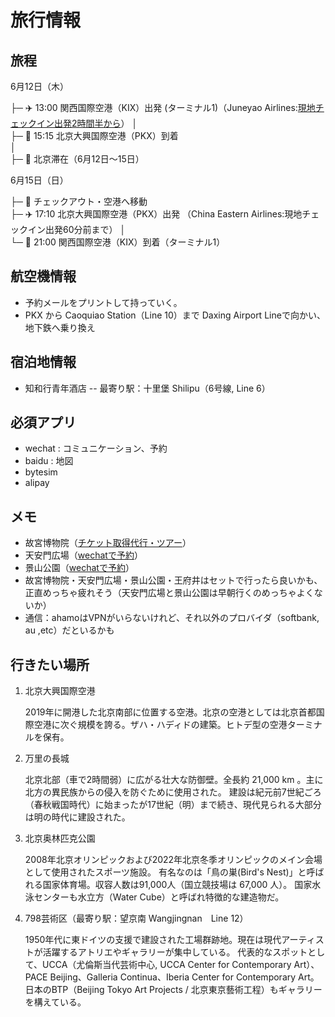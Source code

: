 # 旅行情報

## 旅程
6月12日（木）

├─ ✈️ 13:00 関西国際空港（KIX）出発  (ターミナル1)（Juneyao Airlines:[現地チェックイン出発2時間半から](https://www.centrair.jp/en/flight/airline/juneyaoair.html)）
│  
├─ 🛬 15:15 北京大興国際空港（PKX）到着  
│  
├─ 🏨 北京滞在（6月12日～15日）

6月15日（日）

├─ 🧳 チェックアウト・空港へ移動  
├─ ✈️ 17:10 北京大興国際空港（PKX）出発  （China Eastern Airlines:現地チェックイン出発60分前まで）
│  
└─ 🛬 21:00 関西国際空港（KIX）到着（ターミナル1）

## 航空機情報

- 予約メールをプリントして持っていく。
- PKX から Caoquiao Station（Line 10）まで Daxing Airport Lineで向かい、地下鉄へ乗り換え

## 宿泊地情報
- 知和行青年酒店
  -- 最寄り駅：十里堡 Shilipu（6号線, Line 6）

## 必須アプリ
- wechat : コミュニケーション、予約
- baidu : 地図
- bytesim
- alipay
## メモ
- 故宮博物院（[チケット取得代行・ツアー](https://china8.jp/beijing/opdetail/704.html)）
- 天安門広場（[wechatで予約]()）
- 景山公園（[wechatで予約]()）
- 故宮博物院・天安門広場・景山公園・王府井はセットで行ったら良いかも、正直めっちゃ疲れそう（天安門広場と景山公園は早朝行くのめっちゃよくないか）
- 通信：ahamoはVPNがいらないけれど、それ以外のプロバイダ（softbank, au ,etc）だといるかも


## 行きたい場所

1. 北京大興国際空港
   
   2019年に開港した北京南部に位置する空港。北京の空港としては北京首都国際空港に次ぐ規模を誇る。ザハ・ハディドの建築。ヒトデ型の空港ターミナルを保有。

2. 万里の長城

   北京北部（車で2時間弱）に広がる壮大な防御壁。全長約 21,000 km 。主に北方の異民族からの侵入を防ぐために使用された。
   建設は紀元前7世紀ごろ（春秋戦国時代）に始まったが17世紀（明）まで続き、現代見られる大部分は明の時代に建設された。

3. 北京奥林匹克公園

   2008年北京オリンピックおよび2022年北京冬季オリンピックのメイン会場として使用されたスポーツ施設。
   有名なのは「鳥の巣(Bird's Nest)」と呼ばれる国家体育場。収容人数は91,000人（国立競技場は 67,000 人）。
   国家水泳センターも水立方（Water Cube）と呼ばれ特徴的な建造物だ。

4. 798芸術区（最寄り駅：望京南 Wangjingnan　Line 12）
   
   1950年代に東ドイツの支援で建設された工場群跡地。現在は現代アーティストが活躍するアトリエやギャラリーが集中している。
   代表的なスポットとして、UCCA（尤倫斯当代芸術中心, UCCA Center for Contemporary Art）、PACE Beijing、Galleria Continua、Iberia Center for Contemporary Art。
   日本のBTP（Beijing Tokyo Art Projects / 北京東京藝術工程）もギャラリーを構えている。
